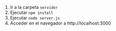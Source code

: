 1. Ir a la carpeta `servidor`
2. Ejecutar `npm install`
3. Ejecutar `node server.js`
4. Acceder en el navegador a http://localhost:3000